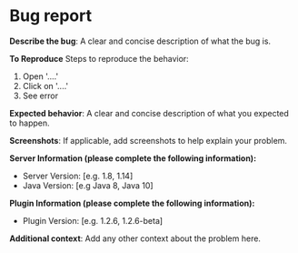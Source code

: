 # Bug report

**Describe the bug**:
A clear and concise description of what the bug is.

**To Reproduce**
Steps to reproduce the behavior:
1. Open '....'
2. Click on '....'
3. See error

**Expected behavior**:
A clear and concise description of what you expected to happen.

**Screenshots**:
If applicable, add screenshots to help explain your problem.

**Server Information (please complete the following information):**
 - Server Version: [e.g. 1.8, 1.14]
 - Java Version: [e.g Java 8, Java 10]

**Plugin Information (please complete the following information):**
 - Plugin Version: [e.g. 1.2.6, 1.2.6-beta]

**Additional context**:
Add any other context about the problem here.
